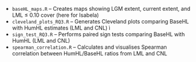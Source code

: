 - `baseHL_maps.R` – Creates maps showing LGM extent, current extent, and LML ≤ 0.10 cover (here for Isabela)
- `cleveland_plots_RQ3.R` – Generates Cleveland plots comparing BaseHL with HumHL estimates (LML and CNL) ì
- `sign_test_RQ3.R` – Performs paired sign tests comparing BaseHL with HumHL (LML and CNL)  
- `spearman_correlation.R` – Calculates and visualises Spearman correlation between HumHL/BaseHL ratios from LML and CNL
